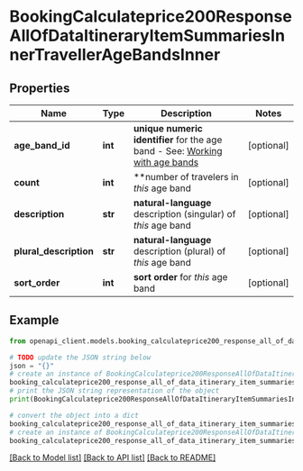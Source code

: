 # BookingCalculateprice200ResponseAllOfDataItineraryItemSummariesInnerTravellerAgeBandsInner


## Properties

Name | Type | Description | Notes
------------ | ------------- | ------------- | -------------
**age_band_id** | **int** | **unique numeric identifier** for the age band - See: [Working with age bands](#section/Appendices/Working-with-age-bands)  | [optional] 
**count** | **int** | **number of travelers in *this* age band | [optional] 
**description** | **str** | **natural-language** description (singular) of *this* age band | [optional] 
**plural_description** | **str** | **natural-language** description (plural) of *this* age band | [optional] 
**sort_order** | **int** | **sort order** for *this* age band | [optional] 

## Example

```python
from openapi_client.models.booking_calculateprice200_response_all_of_data_itinerary_item_summaries_inner_traveller_age_bands_inner import BookingCalculateprice200ResponseAllOfDataItineraryItemSummariesInnerTravellerAgeBandsInner

# TODO update the JSON string below
json = "{}"
# create an instance of BookingCalculateprice200ResponseAllOfDataItineraryItemSummariesInnerTravellerAgeBandsInner from a JSON string
booking_calculateprice200_response_all_of_data_itinerary_item_summaries_inner_traveller_age_bands_inner_instance = BookingCalculateprice200ResponseAllOfDataItineraryItemSummariesInnerTravellerAgeBandsInner.from_json(json)
# print the JSON string representation of the object
print(BookingCalculateprice200ResponseAllOfDataItineraryItemSummariesInnerTravellerAgeBandsInner.to_json())

# convert the object into a dict
booking_calculateprice200_response_all_of_data_itinerary_item_summaries_inner_traveller_age_bands_inner_dict = booking_calculateprice200_response_all_of_data_itinerary_item_summaries_inner_traveller_age_bands_inner_instance.to_dict()
# create an instance of BookingCalculateprice200ResponseAllOfDataItineraryItemSummariesInnerTravellerAgeBandsInner from a dict
booking_calculateprice200_response_all_of_data_itinerary_item_summaries_inner_traveller_age_bands_inner_from_dict = BookingCalculateprice200ResponseAllOfDataItineraryItemSummariesInnerTravellerAgeBandsInner.from_dict(booking_calculateprice200_response_all_of_data_itinerary_item_summaries_inner_traveller_age_bands_inner_dict)
```
[[Back to Model list]](../README.md#documentation-for-models) [[Back to API list]](../README.md#documentation-for-api-endpoints) [[Back to README]](../README.md)


